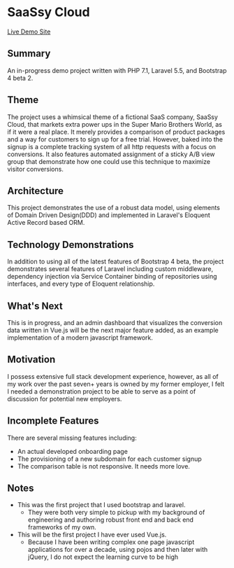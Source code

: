 # SaaSsy Cloud

[Live Demo Site](https://saassycloud.com/)

## Summary
An in-progress demo project written with PHP 7.1, Laravel 5.5, and Bootstrap 4 beta 2. 

## Theme
The project uses a whimsical theme of a fictional SaaS company, SaaSsy Cloud, that markets extra power ups in the Super Mario Brothers World, as if it were a real place. It merely provides a comparison of product packages and a way for customers to sign up for a free trial. However, baked into the signup is a complete tracking system of all http requests with a focus on conversions. It also features automated assignment of a sticky A/B view group that demonstrate how one could use this technique to maximize visitor conversions.

## Architecture
This project demonstrates the use of a robust data model, using elements of Domain Driven Design(DDD) and implemented in Laravel's Eloquent Active Record based ORM.

## Technology Demonstrations
In addition to using all of the latest features of Bootstrap 4 beta, the project demonstrates several features of Laravel including custom middleware, dependency injection via Service Container binding of repositories using interfaces, and every type of Eloquent relationship.

## What's Next
This is in progress, and an admin dashboard that visualizes the conversion data written in Vue.js will be the next major feature added, as an example implementation of a modern javascript framework.

## Motivation
I possess extensive full stack development experience, however, as all of my work over the past seven+ years is owned by my former employer, I felt I needed a demonstration project to be able to serve as a point of discussion for potential new employers.

## Incomplete Features
There are several missing features including:
* An actual developed onboarding page
* The provisioning of a new subdomain for each customer signup
* The comparison table is not responsive. It needs more love.

## Notes
* This was the first project that I used bootstrap and laravel.  
  * They were both very simple to pickup with my background of engineering and authoring robust front end and back end frameworks of my own.
* This will be the first project I have ever used Vue.js.
  * Because I have been writing complex one page javascript applications for over a decade, using pojos and then later with jQuery, I do not expect the learning curve to be high
